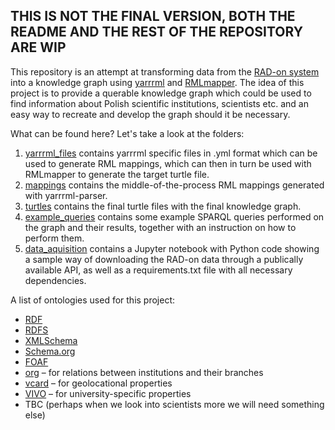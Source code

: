 ## THIS IS NOT THE FINAL VERSION, BOTH THE README AND THE REST OF THE REPOSITORY ARE WIP

This repository is an attempt at transforming data from the [RAD-on system](https://radon.nauka.gov.pl/) into a knowledge graph using [yarrrml](https://rml.io/yarrrml/) and [RMLmapper](https://github.com/RMLio/rmlmapper-java). The idea of this project is to provide a querable knowledge graph which could be used to find information about Polish scientific institutions, scientists etc. and an easy way to recreate and develop the graph should it be necessary.

What can be found here? Let's take a look at the folders:

1. [yarrrml_files](https://github.com/kasprzakj/radon_kg_mapping/tree/main/yarrrml_files) contains yarrrml specific files in .yml format which can be used to generate RML mappings, which can then in turn be used with RMLmapper to generate the target turtle file.
2. [mappings](https://github.com/kasprzakj/radon_kg_mapping/tree/main/mappings) contains the middle-of-the-process RML mappings generated with yarrrml-parser.
3. [turtles](https://github.com/kasprzakj/radon_kg_mapping/tree/main/turtles) contains the final turtle files with the final knowledge graph.
4. [example_queries](https://github.com/kasprzakj/radon_kg_mapping/tree/main/example_queries) contains some example SPARQL queries performed on the graph and their results, together with an instruction on how to perform them.
5. [data_aquisition](https://github.com/kasprzakj/radon_kg_mapping/tree/main/data_aquisition) contains a Jupyter notebook with Python code showing a sample way of downloading the RAD-on data through a publically available API, as well as a requirements.txt file with all necessary dependencies.

A list of ontologies used for this project:
* [RDF](http://www.w3.org/1999/02/22-rdf-syntax-ns#)
* [RDFS](http://www.w3.org/2000/01/rdf-schema#)
* [XMLSchema](http://www.w3.org/2001/XMLSchema#)
* [Schema.org](http://schema.org/)
* [FOAF](<http://xmlns.com/foaf/0.1/>)
* [org](http://www.w3.org/ns/org#) – for relations between institutions and their branches
* [vcard](http://www.w3.org/2006/vcard/ns#) – for geolocational properties
* [VIVO](http://vivoweb.org/ontology/core#) – for university-specific properties 
* TBC (perhaps when we look into scientists more we will need something else)